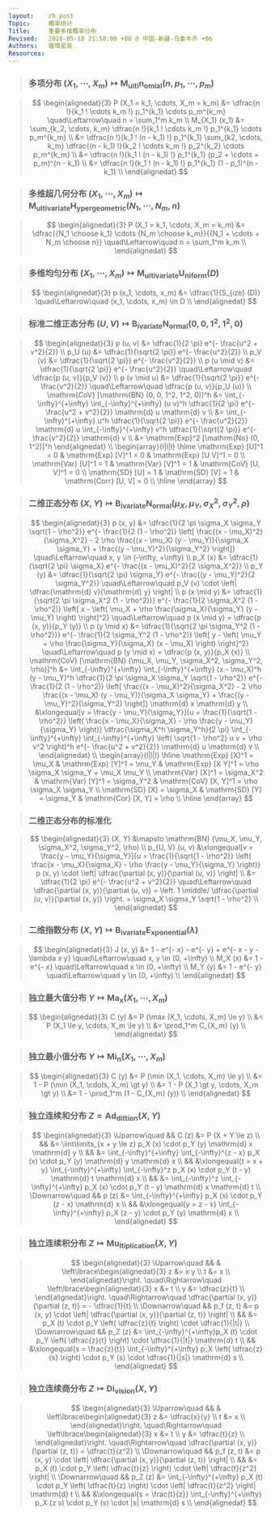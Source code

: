 ```yaml
---
layout:    zh_post
Topic:     概率统计
Title:     重要多维概率分布
Revised:   2018-05-18 21:58:00 +08 @ 中国-新疆-乌鲁木齐 +06
Authors:   璀璨星辰
Resources:
---
```


> ### 多项分布 $(X_1, \cdots, X_m) \mapsto \mathrm{M_{ulti} n_{omial}} (n, p_1, \cdots, p_m)$

> $$
> \begin{alignedat}{3}
> P (X_1 = k_1, \cdots, X_m = k_m) &= \dfrac{n !}{k_1 ! \cdots k_m !} p_1^{k_1} \cdots p_m^{k_m} \quad\Leftarrow\quad n = \sum_1^m k_m \\
>                    M_{X_1} (x_1) &= \sum_{k_2, \cdots, k_m} \dfrac{n !}{k_1 ! \cdots k_m !} p_1^{k_1} \cdots p_m^{k_m} \\
>                                  &= \dfrac{n !}{k_1 ! (n - k_1) !} p_1^{k_1} \sum_{k2, \cdots, k_m} \dfrac{(n - k_1) !}{k_2 ! \cdots k_m !} p_2^{k_2} \cdots p_m^{k_m} \\
>                                  &= \dfrac{n !}{k_1 ! (n - k_1) !} p_1^{k_1} (p_2 + \cdots + p_m)^{n - k_1} \\
>                                  &= \dfrac{n !}{k_1 ! (n - k_1) !} p_1^{k_1} (1 - p_1)^{n - k_1} \\
> \end{alignedat}
> $$
>

> ### 多维超几何分布 $(X_1, \cdots, X_m) \mapsto \mathrm{M_{ultivariate} H_{yper geometric}} (N_1, \cdots, N_m, n)$

> $$
> \begin{alignedat}{3}
> P (X_1 = k_1, \cdots, X_m = k_m) &= \dfrac{{N_1 \choose k_1} \cdots {N_m \choose k_m}}{{N_1 + \cdots + N_m \choose n}} \quad\Leftarrow\quad n = \sum_1^m k_m \\
> \end{alignedat}
> $$
>

> ### 多维均匀分布 $(X_1, \cdots, X_m) \mapsto \mathrm{M_{ultivariate} U_{niform}} (D)$

> $$
> \begin{alignedat}{3}
> p (x_1, \cdots, x_m) &= \dfrac{1}{S_{ize} (D)} \quad\Leftarrow\quad (x_1, \cdots, x_m) \in D \\
> \end{alignedat}
> $$
>

> ### 标准二维正态分布 $(U, V) \mapsto \mathrm{B_{ivariate} N_{ormal}} (0, 0, 1^2, 1^2, 0)$

> $$
> \begin{alignedat}{3}
>                                         p (u, v) &= \dfrac{1}{2 \pi} e^{- \frac{u^2 + v^2}{2}} \\
>                                          p_U (u) &= \dfrac{1}{\sqrt{2 \pi}} e^{- \frac{u^2}{2}} \\
>                                          p_V (v) &= \dfrac{1}{\sqrt{2 \pi}} e^{- \frac{v^2}{2}} \\
>                                     p (u \mid v) &= \dfrac{1}{\sqrt{2 \pi}} e^{- \frac{u^2}{2}} \quad\Leftarrow\quad \dfrac{p (u, v)}{p_V (v)} \\
>                                     p (v \mid u) &= \dfrac{1}{\sqrt{2 \pi}} e^{- \frac{v^2}{2}} \quad\Leftarrow\quad \dfrac{p (u, v)}{p_U (u)} \\
> \mathrm{CoV} [\mathrm{BN} (0, 0, 1^2, 1^2, 0)]^h &= \int_{-\infty}^{+\infty} \int_{-\infty}^{+\infty} (u v)^h \dfrac{1}{2 \pi} e^{- \frac{u^2 + v^2}{2}} \mathrm{d} u \mathrm{d} v \\
>                                                  &= \int_{-\infty}^{+\infty} u^h \dfrac{1}{\sqrt{2 \pi}} e^{- \frac{u^2}{2}} \mathrm{d} u \int_{-\infty}^{+\infty} v^h \dfrac{1}{\sqrt{2 \pi}} e^{- \frac{v^2}{2}} \mathrm{d} v \\
>                                                  &= \mathrm{Exp}^2 [\mathrm{No} (0, 1^2)]^h
> \end{alignedat} \\
> \begin{array}{l|l|l}
> \hline
> \mathrm{Exp} [U]^1 = 0 & \mathrm{Exp} [V]^1 = 0 & \mathrm{Exp} [U V]^1 = 0 \\
> \mathrm{Var} [U]^1 = 1 & \mathrm{Var} [V]^1 = 1 & \mathrm{CoV} [U, V]^1 = 0 \\
> \mathrm{SD} [U] = 1    & \mathrm{SD} [V] = 1    & \mathrm{Corr} [U, V] = 0 \\
> \hline
> \end{array}
> $$
>

> ### 二维正态分布 $(X, Y) \mapsto \mathrm{B_{ivariate} N_{ormal}} (\mu_X, \mu_Y, \sigma_X^2, \sigma_Y^2, \rho)$

> $$
> \begin{alignedat}{3}
>                                                                  p (x, y) &= \dfrac{1}{2 \pi \sigma_X \sigma_Y \sqrt{1 - \rho^2}} e^{- \frac{1}{2 (1 - \rho^2)} \left[ \frac{(x - \mu_X)^2}{\sigma_X^2} - 2 \rho \frac{(x - \mu_X) (y - \mu_Y)}{\sigma_X \sigma_Y} + \frac{(y - \mu_Y)^2}{\sigma_Y^2} \right]} \quad\Leftarrow\quad x, y \in (-\infty, +\infty) \\
>                                                                   p_X (x) &= \dfrac{1}{\sqrt{2 \pi} \sigma_X} e^{- \frac{(x - \mu_X)^2}{2 \sigma_X^2}} \\
>                                                                   p_Y (y) &= \dfrac{1}{\sqrt{2 \pi} \sigma_Y} e^{- \frac{(y - \mu_Y)^2}{2 \sigma_Y^2}} \quad\Leftarrow\quad p_V (v) \cdot \left| \dfrac{\mathrm{d} v}{\mathrm{d} y} \right| \\
>                                                              p (x \mid y) &= \dfrac{1}{\sqrt{2 \pi \sigma_X^2 (1 - \rho^2)}} e^{- \frac{1}{2 \sigma_X^2 (1 - \rho^2)} \left[ x - \left( \mu_X + \rho \frac{\sigma_X}{\sigma_Y} (y - \mu_Y) \right) \right]^2} \quad\Leftarrow\quad p (x \mid y) = \dfrac{p (x, y)}{p_Y (y)} \\
>                                                              p (y \mid x) &= \dfrac{1}{\sqrt{2 \pi \sigma_Y^2 (1 - \rho^2)}} e^{- \frac{1}{2 \sigma_Y^2 (1 - \rho^2)} \left[ y - \left( \mu_Y + \rho \frac{\sigma_Y}{\sigma_X} (x - \mu_X) \right) \right]^2} \quad\Leftarrow\quad p (y \mid x) = \dfrac{p (x, y)}{p_X (x)} \\
> \mathrm{CoV} [\mathrm{BN} (\mu_X, \mu_Y, \sigma_X^2, \sigma_Y^2, \rho)]^h &= \int_{-\infty}^{+\infty} \int_{-\infty}^{+\infty} (x - \mu_X)^h (y - \mu_Y)^h \dfrac{1}{2 \pi \sigma_X \sigma_Y \sqrt{1 - \rho^2}} e^{- \frac{1}{2 (1 - \rho^2)} \left[ \frac{(x - \mu_X)^2}{\sigma_X^2} - 2 \rho \frac{(x - \mu_X) (y - \mu_Y)}{\sigma_X \sigma_Y} + \frac{(y - \mu_Y)^2}{\sigma_Y^2} \right]} \mathrm{d} x \mathrm{d} y \\
>                                                                           &\xlongequal[v = \frac{y - \mu_Y}{\sigma_Y}]{u = \frac{1}{\sqrt{1 - \rho^2}} \left( \frac{x - \mu_X}{\sigma_X} - \rho \frac{y - \mu_Y}{\sigma_Y} \right)} \dfrac{\sigma_X^h \sigma_Y^h}{2 \pi} \int_{-\infty}^{+\infty} \int_{-\infty}^{+\infty} \left( \sqrt{1 - \rho^2} u v + \rho v^2 \right)^h e^{- \frac{u^2 + v^2}{2}} \mathrm{d} u \mathrm{d} v \\
> \end{alignedat} \\
> \begin{array}{l|l|l}
> \hline
> \mathrm{Exp} [X]^1 = \mu_X      & \mathrm{Exp} [Y]^1 = \mu_Y      & \mathrm{Exp} [X Y]^1 = \rho \sigma_X \sigma_Y + \mu_X \mu_Y \\
> \mathrm{Var} [X]^1 = \sigma_X^2 & \mathrm{Var} [Y]^1 = \sigma_Y^2 & \mathrm{CoV} [X, Y]^1 = \rho \sigma_X \sigma_Y \\
> \mathrm{SD} [X] = \sigma_X      & \mathrm{SD} [Y] = \sigma_Y      & \mathrm{Cor} [X, Y] = \rho \\
> \hline
> \end{array}
> $$
>

> ### 二维正态分布的标准化

> $$
> \begin{alignedat}{3}
>          (X, Y) &\mapsto \mathrm{BN} (\mu_X, \mu_Y, \sigma_X^2, \sigma_Y^2, \rho) \\
> p_{U, V} (u, v) &\xlongequal[v = \frac{y - \mu_Y}{\sigma_Y}]{u = \frac{1}{\sqrt{1 - \rho^2}} \left( \frac{x - \mu_X}{\sigma_X} - \rho \frac{y - \mu_Y}{\sigma_Y} \right)} p (x, y) \cdot \left| \dfrac{\partial (x, y)}{\partial (u, v)} \right| \\
>                 &= \dfrac{1}{2 \pi} e^{- \frac{u^2 + v^2}{2}} \quad\Leftarrow\quad \dfrac{\partial (x, y)}{\partial (u, v)} = \left. 1 \middle/ \dfrac{\partial (u, v)}{\partial (x, y)} \right. = \sigma_X \sigma_Y \sqrt{1 - \rho^2} \\
> \end{alignedat}
> $$
>

> ### 二维指数分布 $(X, Y) \mapsto \mathrm{B_{ivariate} E_{xponential}} (\lambda)$

> $$
> \begin{alignedat}{3}
> J (x, y) &= 1 - e^{- x} - e^{- y} + e^{- x - y - \lambda x y} \quad\Leftarrow\quad x, y \in (0, +\infty) \\
>  M_X (x) &= 1 - e^{- x} \quad\Leftarrow\quad x \in (0, +\infty) \\
>  M_Y (y) &= 1 - e^{- y} \quad\Leftarrow\quad y \in (0, +\infty) \\
> \end{alignedat}
> $$
>

> ### 独立最大值分布 $Y \mapsto \mathrm{Ma_x} (X_1, \cdots, X_m)$

> $$
> \begin{alignedat}{3}
> C (y) &= P (\max (X_1, \cdots, X_m) \le y) \\
>       &= P (X_1 \le y, \cdots, X_m \le y) \\
>       &= \prod_1^m C_{X_m} (y) \\
> \end{alignedat}
> $$
>

> ### 独立最小值分布 $Y \mapsto \mathrm{Mi_n} (X_1, \cdots, X_m)$

> $$
> \begin{alignedat}{3}
> C (y) &= P (\min (X_1, \cdots, X_m) \le y) \\
>       &= 1 - P (\min (X_1, \cdots, X_m) \gt y) \\
>       &= 1 - P (X_1 \gt y, \cdots, X_m \gt y) \\
>       &= 1 - \prod_1^m (1 - C_{X_m} (y)) \\
> \end{alignedat}
> $$
>

> ### 独立连续和分布 $Z = \mathrm{Ad_{dittion}} (X, Y)$

> $$
> \begin{alignedat}{3}
> \Uparrow\quad   && C (z) &= P (X + Y \le z) \\
>                 &&       &= \iint\limits_{x + y \le z} p_X (x) \cdot p_Y (y) \mathrm{d} x \mathrm{d} y \\
>                 &&       &= \int_{-\infty}^{+\infty} \int_{-\infty}^{z - x} p_X (x) \cdot p_Y (y) \mathrm{d} y \mathrm{d} x \\
>                 &&       &\xlongequal{t = x + y} \int_{-\infty}^{+\infty} \int_{-\infty}^z p_X (x) \cdot p_Y (t - y) \mathrm{d} t \mathrm{d} x \\
>                 &&       &= \int_{-\infty}^z \int_{-\infty}^{+\infty} p_X (x) \cdot p_Y (t - y) \mathrm{d} x \mathrm{d} t \\
> \Downarrow\quad && p (z) &= \int_{-\infty}^{+\infty} p_X (x) \cdot p_Y (z - x) \mathrm{d} x \\
>                 &&       &\xlongequal{y = z - x} \int_{-\infty}^{+\infty} p_X (z - y) \cdot p_Y (y) \mathrm{d} x \\
> \end{alignedat}
> $$
>

> ### 独立连续积分布 $Z \mapsto \mathrm{Mu_{ltiplication}} (X, Y)$

> $$
> \begin{alignedat}{3}
> \Uparrow\quad   &&            & \left\lbrace\begin{alignedat}{3}
>                                 z &= x y \\
>                                 t &= x \\
>                                 \end{alignedat}\right. \quad\Rightarrow\quad \left\lbrace\begin{alignedat}{3}
>                                                                              x &= t \\
>                                                                              y &= \dfrac{z}{t} \\
>                                                                              \end{alignedat}\right. \quad\Rightarrow\quad \dfrac{\partial (x, y)}{\partial (z, t)} = - \dfrac{1}{t} \\
> \Downarrow\quad && p_f (z, t) &= p (x, y) \cdot \left| \dfrac{\partial (x, y)}{\partial (z, t)} \right| \\
>                 &&            &= p_X (t) \cdot p_Y \left( \dfrac{z}{t} \right) \cdot \dfrac{1}{|t|} \\
> \Downarrow\quad &&    p_Z (z) &= \int_{-\infty}^{+\infty}p_X (t) \cdot p_Y \left( \dfrac{z}{t} \right) \cdot \dfrac{1}{|t|} \mathrm{d} t \\
>                 &&            &\xlongequal{s = \frac{z}{t}} \int_{-\infty}^{+\infty} p_X \left( \dfrac{z}{s} \right) \cdot p_Y (s) \cdot \dfrac{1}{|s|} \mathrm{d} s \\
> \end{alignedat}
> $$
>

> ### 独立连续商分布 $Z \mapsto \mathrm{Di_{vision}} (X, Y)$

> $$
> \begin{alignedat}{3}
> \Uparrow\quad   &&            & \left\lbrace\begin{alignedat}{3}
>                                 z &= \dfrac{x}{y} \\
>                                 t &= x \\
>                                 \end{alignedat}\right. \quad\Rightarrow\quad \left\lbrace\begin{alignedat}{3}
>                                                                              x &= t \\
>                                                                              y &= \dfrac{t}{z} \\
>                                                                              \end{alignedat}\right. \quad\Rightarrow\quad \dfrac{\partial (x, y)}{\partial (z, t)} = \dfrac{t}{z^2} \\
> \Downarrow\quad && p_f (z, t) &= p (x, y) \cdot \left| \dfrac{\partial (x, y)}{\partial (z, t)} \right| \\
>                 &&            &= p_X (t) \cdot p_Y \left( \dfrac{t}{z} \right) \cdot \left| \dfrac{t}{z^2} \right| \\
> \Downarrow\quad &&    p_Z (z) &= \int_{-\infty}^{+\infty} p_X (t) \cdot p_Y \left( \dfrac{t}{z} \right) \cdot \left| \dfrac{t}{z^2} \right| \mathrm{d} t \\
>                 &&            &\xlongequal{s = \frac{t}{z}} \int_{-\infty}^{+\infty} p_X (z s) \cdot p_Y (s) \cdot |s| \mathrm{d} s \\
> \end{alignedat}
> $$
>
